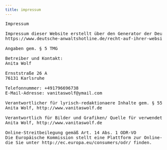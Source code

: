 ```yaml
---
title: impressum
---
```

<pre>
Impressum

Impressum dieser Website erstellt über den Generator der Deutschen Anwaltshotline AG 
https://www.deutsche-anwaltshotline.de/recht-auf-ihrer-website/impressum-generator

Angaben gem. § 5 TMG

Betreiber und Kontakt:
Anita Wolf

Ernststraße 26 A
76131 Karlsruhe

Telefonnummer: +491796696738
E-Mail-Adresse: vanitaswolf@ymail.com

Verantwortlicher für lyrisch-redaktionaere Inhalte gem. § 55 II RstV:
Anita Wolf, http://www.vanitaswolf.de

Verantwortlich für Bilder und Grafiken/ Quelle für verwendetes Bilder- und Grafikmaterial:
Anita Wolf, http://www.vanitaswolf.de

Online-Streitbeilegung gemäß Art. 14 Abs. 1 ODR-VO
Die Europäische Kommission stellt eine Plattform zur Online-Streitbeilegung (OS) bereit, 
die Sie unter http://ec.europa.eu/consumers/odr/ finden.
</pre>

